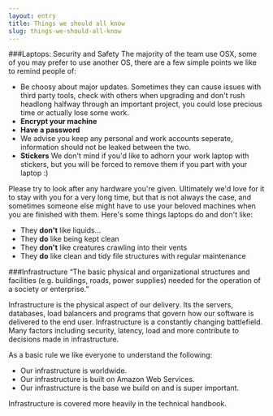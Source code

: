 ```yaml
---
layout: entry
title: Things we should all know
slug: things-we-should-all-know
---
```


###Laptops: Security and Safety
The majority of the team use OSX, some of you may prefer to use another OS, there are a few simple points we like to remind people of:

 - Be choosy about major updates. Sometimes they can cause issues with third party tools, check with others when upgrading and don't rush headlong halfway through an important project, you could lose precious time or actually lose some work.
 - **Encrypt your machine**
 - **Have a password**
 - We advise you keep any personal and work accounts seperate, information should not be leaked between the two.
 - **Stickers** We don't mind if you'd like to adhorn your work laptop with stickers, but you will be forced to remove them if you part with your laptop :)

Please try to look after any hardware you're given. Ultimately we'd love for it to stay with you for a very long time, but that is not always the case, and sometimes someone else might have to use your beloved machines when you are finished with them. Here's some things laptops do and don't like:

 - They **don't** like liquids...
 - They **do** like being kept clean
 - They **don't** like creatures crawling into their vents
 - They **do** like clean and tidy file structures with regular maintenance

###Infrastructure
“The basic physical and organizational structures and facilities (e.g. buildings, roads, power supplies) needed for the operation of a society or enterprise.”

Infrastructure is the physical aspect of our delivery. Its the servers, databases, load balancers and programs that govern how our software is delivered to the end user. Infrastructure is a constantly changing battlefield. Many factors including security, latency, load and more contribute to decisions made in infrastructure.

As a basic rule we like everyone to understand the following:

 - Our infrastructure is worldwide.
 - Our infrastructure is built on Amazon Web Services.
 - Our infrastructure is the base we build on and is super important.

Infrastructure is covered more heavily in the technical handbook.
